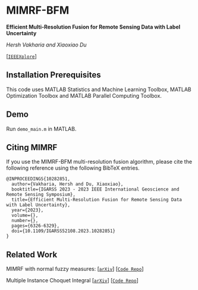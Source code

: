 # MIMRF-BFM
**Efficient Multi-Resolution Fusion for Remote Sensing Data with Label Uncertainty** 

_Hersh Vakharia and Xiaoxiao Du_

[[`IEEEXplore`](https://ieeexplore.ieee.org/document/10282851)]

## Installation Prerequisites
This code uses MATLAB Statistics and Machine Learning Toolbox, MATLAB Optimization Toolbox and MATLAB Parallel Computing Toolbox.  

## Demo
Run `demo_main.m` in MATLAB.

## Citing MIMRF
If you use the MIMRF-BFM multi-resolution fusion algorithm, please cite the following reference using the following BibTeX entries.
```
@INPROCEEDINGS{10282851,
  author={Vakharia, Hersh and Du, Xiaoxiao},
  booktitle={IGARSS 2023 - 2023 IEEE International Geoscience and Remote Sensing Symposium}, 
  title={Efficient Multi-Resolution Fusion for Remote Sensing Data with Label Uncertainty}, 
  year={2023},
  volume={},
  number={},
  pages={6326-6329},
  doi={10.1109/IGARSS52108.2023.10282851}
}
```
## Related Work

MIMRF with normal fuzzy measures: [[`arXiv`](https://arxiv.org/abs/1805.00930)] [[`Code Repo`](https://github.com/GatorSense/MIMRF)]


Multiple Instance Choquet Integral [[`arXiv`](https://arxiv.org/abs/1803.04048)] [[`Code Repo`](https://github.com/GatorSense/MICI)]